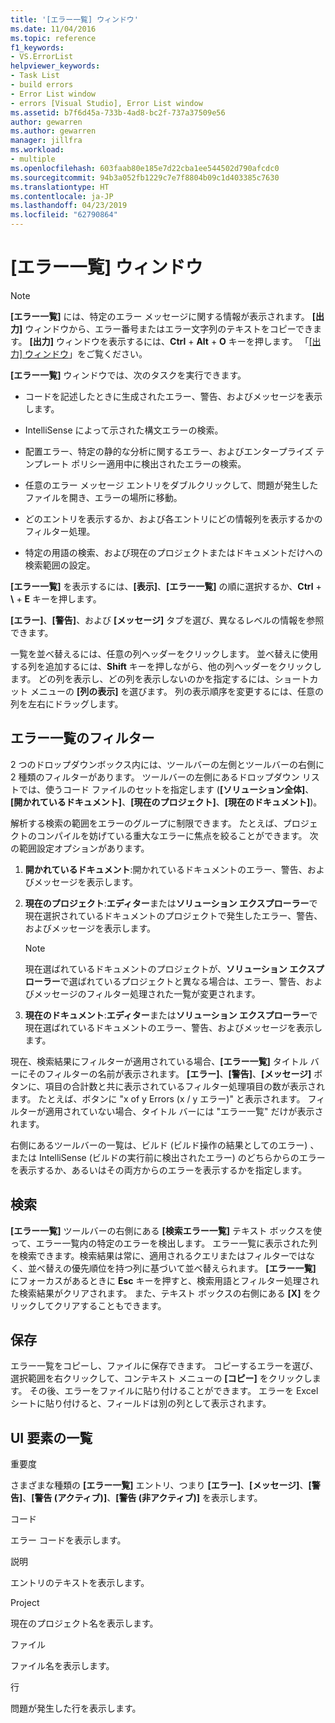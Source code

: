 ```yaml
---
title: '[エラー一覧] ウィンドウ'
ms.date: 11/04/2016
ms.topic: reference
f1_keywords:
- VS.ErrorList
helpviewer_keywords:
- Task List
- build errors
- Error List window
- errors [Visual Studio], Error List window
ms.assetid: b7f6d45a-733b-4ad8-bc2f-737a37509e56
author: gewarren
ms.author: gewarren
manager: jillfra
ms.workload:
- multiple
ms.openlocfilehash: 603faab80e185e7d22cba1ee544502d790afcdc0
ms.sourcegitcommit: 94b3a052fb1229c7e7f8804b09c1d403385c7630
ms.translationtype: HT
ms.contentlocale: ja-JP
ms.lasthandoff: 04/23/2019
ms.locfileid: "62790864"
---
```

# <a name="error-list-window"></a>[エラー一覧] ウィンドウ

> [!NOTE]
> **[エラー一覧]** には、特定のエラー メッセージに関する情報が表示されます。 **[出力]** ウィンドウから、エラー番号またはエラー文字列のテキストをコピーできます。 **[出力]** ウィンドウを表示するには、**Ctrl** + **Alt** + **O** キーを押します。 「[[出力] ウィンドウ](../../ide/reference/output-window.md)」をご覧ください。

**[エラー一覧]** ウィンドウでは、次のタスクを実行できます。

- コードを記述したときに生成されたエラー、警告、およびメッセージを表示します。

- IntelliSense によって示された構文エラーの検索。

- 配置エラー、特定の静的な分析に関するエラー、およびエンタープライズ テンプレート ポリシー適用中に検出されたエラーの検索。

- 任意のエラー メッセージ エントリをダブルクリックして、問題が発生したファイルを開き、エラーの場所に移動。

- どのエントリを表示するか、および各エントリにどの情報列を表示するかのフィルター処理。

- 特定の用語の検索、および現在のプロジェクトまたはドキュメントだけへの検索範囲の設定。

**[エラー一覧]** を表示するには、**[表示]**、**[エラー一覧]** の順に選択するか、**Ctrl** + **\\** + **E** キーを押します。

**[エラー]**、**[警告]**、および **[メッセージ]** タブを選び、異なるレベルの情報を参照できます。

一覧を並べ替えるには、任意の列ヘッダーをクリックします。 並べ替えに使用する列を追加するには、**Shift** キーを押しながら、他の列ヘッダーをクリックします。 どの列を表示し、どの列を表示しないのかを指定するには、ショートカット メニューの **[列の表示]** を選びます。 列の表示順序を変更するには、任意の列を左右にドラッグします。

## <a name="error-list-filters"></a>エラー一覧のフィルター

2 つのドロップダウンボックス内には、ツールバーの左側とツールバーの右側に 2 種類のフィルターがあります。 ツールバーの左側にあるドロップダウン リストでは、使うコード ファイルのセットを指定します (**[ソリューション全体]**、**[開かれているドキュメント]**、**[現在のプロジェクト]**、**[現在のドキュメント]**)。

解析する検索の範囲をエラーのグループに制限できます。 たとえば、プロジェクトのコンパイルを妨げている重大なエラーに焦点を絞ることができます。 次の範囲設定オプションがあります。

1. **開かれているドキュメント**:開かれているドキュメントのエラー、警告、およびメッセージを表示します。

2. **現在のプロジェクト**:**エディター**または**ソリューション エクスプローラー**で現在選択されているドキュメントのプロジェクトで発生したエラー、警告、およびメッセージを表示します。

    > [!NOTE]
    > 現在選ばれているドキュメントのプロジェクトが、**ソリューション エクスプローラー**で選ばれているプロジェクトと異なる場合は、エラー、警告、およびメッセージのフィルター処理された一覧が変更されます。

3. **現在のドキュメント**:**エディター**または**ソリューション エクスプローラー**で現在選ばれているドキュメントのエラー、警告、およびメッセージを表示します。

現在、検索結果にフィルターが適用されている場合、**[エラー一覧]** タイトル バーにそのフィルターの名前が表示されます。 **[エラー]**、**[警告]**、**[メッセージ]** ボタンに、項目の合計数と共に表示されているフィルター処理項目の数が表示されます。 たとえば、ボタンに "x of y Errors (x / y エラー)" と表示されます。 フィルターが適用されていない場合、タイトル バーには "エラー一覧" だけが表示されます。

右側にあるツールバーの一覧は、ビルド (ビルド操作の結果としてのエラー) 、または IntelliSense (ビルドの実行前に検出されたエラー) のどちらからのエラーを表示するか、あるいはその両方からのエラーを表示するかを指定します。

## <a name="search"></a>検索

**[エラー一覧]** ツールバーの右側にある **[検索エラー一覧]** テキスト ボックスを使って、エラー一覧内の特定のエラーを検出します。 エラー一覧に表示された列を検索できます。検索結果は常に、適用されるクエリまたはフィルターではなく、並べ替えの優先順位を持つ列に基づいて並べ替えられます。 **[エラー一覧]** にフォーカスがあるときに **Esc** キーを押すと、検索用語とフィルター処理された検索結果がクリアされます。 また、テキスト ボックスの右側にある **[X]** をクリックしてクリアすることもできます。

## <a name="save"></a>保存

エラー一覧をコピーし、ファイルに保存できます。 コピーするエラーを選び、選択範囲を右クリックして、コンテキスト メニューの **[コピー]** をクリックします。 その後、エラーをファイルに貼り付けることができます。 エラーを Excel シートに貼り付けると、フィールドは別の列として表示されます。

## <a name="ui-element-list"></a>UI 要素の一覧

重要度

さまざまな種類の **[エラー一覧]** エントリ、つまり **[エラー]**、**[メッセージ]**、**[警告]**、**[警告 (アクティブ)]**、**[警告 (非アクティブ)]** を表示します。

コード

エラー コードを表示します。

説明

エントリのテキストを表示します。

Project

現在のプロジェクト名を表示します。

ファイル

ファイル名を表示します。

行

問題が発生した行を表示します。